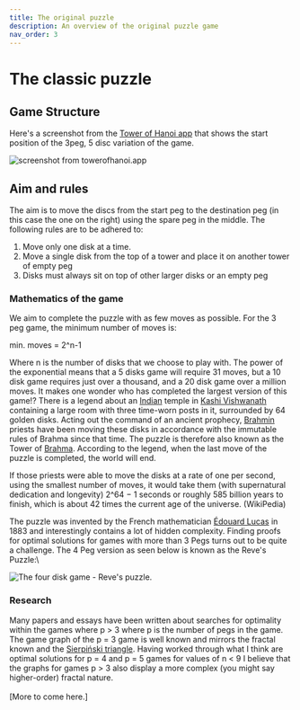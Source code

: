 ```yaml
---
title: The original puzzle
description: An overview of the original puzzle game
nav_order: 3
---
```


# The classic puzzle

## Game Structure

Here's a screenshot from the [Tower of Hanoi app](https://towerofhanoi.app) that shows the start position of the 3peg, 5 disc variation of the game.

![screenshot from towerofhanoi.app](.gitbook/assets/toh\_5peg.png)

## Aim and rules

The aim is to move the discs from the start peg to the destination peg (in this case the one on the right)  using the spare peg in the middle. The following rules are to be adhered to:

1. Move only one disk at a time.
2. Move a single disk from the top of a tower and place it on another tower of empty peg
3. Disks must always sit on top of other larger disks or an empty peg

### Mathematics of the game

We aim to complete the puzzle with as few moves as possible. For the 3 peg game, the minimum number of moves is:


min. moves = 2^n-1


Where n is the number of disks that we choose to play with. The power of the exponential means that a 5 disks game will require 31 moves, but a 10 disk game requires just over a thousand, and a 20 disk game over a million moves. It makes one wonder who has completed the largest version of this game!? There is a legend about an [Indian](https://en.wikipedia.org/wiki/India) temple in [Kashi Vishwanath](https://en.wikipedia.org/wiki/Kashi_Vishwanath_Temple) containing a large room with three time-worn posts in it, surrounded by 64 golden disks. Acting out the command of an ancient prophecy, [Brahmin](https://en.wikipedia.org/wiki/Brahmin) priests have been moving these disks in accordance with the immutable rules of Brahma since that time. The puzzle is therefore also known as the Tower of [Brahma](https://en.wikipedia.org/wiki/Brahma). According to the legend, when the last move of the puzzle is completed, the world will end. 

If those priests were able to move the disks at a rate of one per second, using the smallest number of moves, it would take them (with supernatural dedication and longevity) 2^64 − 1 seconds or roughly 585 billion years to finish, which is about 42 times the current age of the universe. (WikiPedia)

The puzzle was invented by the French mathematician [Édouard Lucas](https://en.wikipedia.org/wiki/%C3%89douard_Lucas) in 1883 and interestingly contains a lot of hidden complexity. Finding proofs for optimal solutions for games with more than 3 Pegs turns out to be quite a challenge. The 4 Peg version as seen below is known as the Reve's Puzzle:\


![The four disk game - Reve's puzzle.](<.gitbook/assets/Screenshot from 2021-10-08 10-27-20.png>)

### Research

Many papers and essays have been written about searches for optimality within the games where p > 3 where p is the number of pegs in the game. The game graph of the p = 3 game is well known and mirrors the fractal known and the [Sierpiński triangle](https://en.wikipedia.org/wiki/Sierpi%C5%84ski_triangle). Having worked through what I think are optimal solutions for p = 4 and p = 5 games for values of n < 9 I believe that the graphs for games p > 3 also display a more complex (you might say higher-order) fractal nature.\
\
\[More to come here.]
